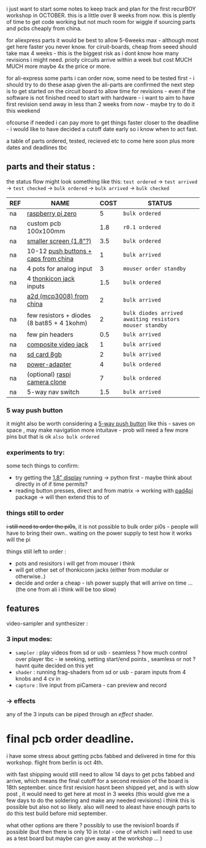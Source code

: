 
i just want to start some notes to keep track and plan for the first recurBOY workshop in OCTOBER. this is a little over 8 weeks from now. this is plently of time to get code working but not much room for wiggle if sourcing parts and pcbs cheaply from china.

for aliexpress parts it would be best to allow 5-6weeks max - although most get here faster you never know. for ciruit-boards, cheap from seeed should take max 4 weeks - this is the biggest risk as i dont know how many revisions i might need. prioty circuits arrive within a week but cost MUCH MUCH more maybe 4x the price or more.

for ali-express some parts i can order now, some need to be tested first - i should try to do these asap
given the ali-parts are confirmed the next step is to get started on the circuit board to allow time for revisions - even if the software is not finished need to start with hardware - i want to aim to have first revision send away in less than 2 weeks from now - maybe try to do it this weekend

ofcourse if needed i can pay more to get things faster closer to the deadline - i would like to have decided a cutoff date early so i know when to act fast.

a table of parts ordered, tested, recieved etc to come here soon plus more dates and deadlines tbc

## parts and their status :

the status flow might look something like this: `test ordered` -> `test arrived` -> `test checked` -> `bulk ordered` -> `bulk arrived` -> `bulk checked`


REF | NAME | COST | STATUS
--- | --- | --- | ---
na | [raspberry pi zero] | 5 |  `bulk ordered`
na | custom pcb 100x100mm | 1.8 | `r0.1 ordered`
na | [smaller screen (1.8"?)] | 3.5 | `bulk ordered`
na | 10-12 [push buttons + caps from china] | 1  | `bulk arrived`
na | 4 pots for analog input | 3 | `mouser order standby`
na | 4 [thonkicon jack] inputs | 1.5 | `bulk ordered`
na | [a2d (mcp3008) from china] | 2 | `bulk arrived`
na | few resistors + diodes (8 bat85 + 4 1kohm) | 2 | `bulk diodes arrived awaiting resistors mouser standby`
na | few pin headers | 0.5 | `bulk arrived`
na | [composite video jack] | 1 | `bulk arrived`
na | [sd card 8gb] | 2 | `bulk arrived`
na | [power-adapter] |  4 |  `bulk ordered`
na | (optional) [raspi camera clone] | 7 | `bulk ordered` 
na | 5-way nav switch | 1.5 | `bulk arrived`

### 5 way push button

it might also be worth considering a [5-way push button] like this - saves on space , may make navigation more intuitave - prob will need a few more pins but that is ok `also bulk ordered`

### experiments to try:

some tech things to confirm:

- try getting the [1.8" display] running -> python first - maybe think about directly in of if time permits?
- reading button presses, direct and from matrix -> working with [pad4pi] package -> will then extend this to of

### things still to order

~~i still need to order the pi0s~~, it is not possible to bulk order pi0s - people will have to bring their own.. waiting on the power supply to test how it works will the pi 

things still left to order :
 - pots and resisitors i will get from mouser i think
 - will get other set of thonkiconn jacks (either from modular or otherwise..)
 - decide and order a cheap - ish power supply that will arrive on time ... (the one from ali i think will be too slow)

## features

video-sampler and synthesizer : 

### 3 input modes:

- `sampler` : play videos from sd or usb - seamless ? how much control over player tbc - ie seeking, setting start/end points , seamless or not ? havnt quite decided on this yet
- `shader` : running frag-shaders from sd or usb - param inputs from 4 knobs and 4 cv in
- `capture` : live input from piCamera - can preview and record

### -> effects

any of the 3 inputs can be piped through an _effect_ shader.

# final pcb order deadline.

i have some stress about getting pcbs fabbed and delivered in time for this workshop. flight from berlin is oct 4th.

with fast shipping would still need to allow 14 days to get pcbs fabbed and arrive, which means the final cutoff for a second revision of the board is 18th september. since first revision hasnt been shipped yet, and is with slow post , it would need to get here at most in 3 weeks (this would give me a few days to do the soldering and make any needed revisions)
i think this is possible but also not so likely. also will need to aleast have enough parts to do this test build before mid september. 

what other options are there ? possibly to use the revision1 boards if possible (but then there is only 10 in total - one of which i will need to use as a test board but maybe can give away at the workshop ... )

[raspberry pi zero]: https://www.berrybase.de/raspberry-pi-zero-v1.3
[smaller screen (1.8"?)]: https://www.aliexpress.com/item/32996979276.html
[a2d (mcp3008) from china]: https://www.aliexpress.com/item/32735896933.html
[push buttons + caps from china]: https://www.aliexpress.com/item/32826994795.html
[thonkicon jack]: https://modularaddict.com/pj301m12-jacks
[sd card 8gb]: https://www.aliexpress.com/item/33040093922.html
[composite video jack]: https://www.mouser.de/ProductDetail/CUI/RCJ-024?qs=%2Fha2pyFadujC6XIlhTY7nF4RUCR%2FYibjfCLz8sPuiKglF9KHFnEXMg%3D%3D
[power-adapter]: https://www.aliexpress.com/item/32898334338.html
[raspi camera clone]: https://www.aliexpress.com/item/32825264717.html
[5-way push button]: https://www.aliexpress.com/item/32845147449.html
[1.8" display]: https://jakew.me/2018/01/19/st7735-pi/
[pad4pi]: https://github.com/brettmclean/pad4pi/
